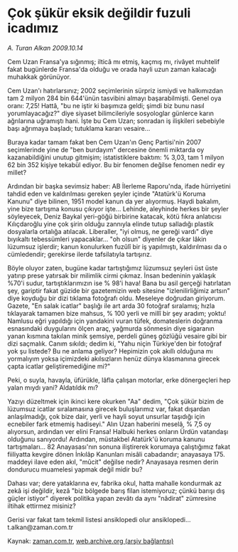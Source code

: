 # Çok şükür eksik değildir fuzuli icadımız

*A. Turan Alkan 2009.10.14*

<tr><td class="metin" colspan="2" style="padding-top: 20px; padding-left: 5px; padding-right: 10px;">Cem Uzan Fransa'ya sığınmış; ilticâ mı etmiş, kaçmış mı, rivâyet muhtelif fakat bugünlerde Fransa'da olduğu ve orada hayli uzun zaman kalacağı muhakkak görünüyor.</td></tr><tr><td class="metin" colspan="2" style="padding-top: 20px; padding-left: 5px; padding-right: 10px;"><p>Cem Uzan'ı hatırlarsınız; 2002 seçimlerinin sürpriz ismiydi ve halkımızdan tam 2 milyon 284 bin 644'ünün tasvibini almayı başarabilmişti. Genel oya oranı: 7,25! Hattâ, "bu ne iştir ki başımıza geldi; şimdi biz bunu nasıl yorumlayacağız?" diye siyaset bilimcileriyle sosyologlar günlerce karın ağrılarına uğramıştı hani. İşte bu Cem Uzan; sonradan iş ilişkileri sebebiyle başı ağrımaya başladı; tutuklama kararı vesaire...
<p> Buraya kadar tamam fakat ben Cem Uzan'ın Genç Partisi'nin 2007 seçimlerinde yine de "ben burdayım" dercesine önemli miktarda oy kazanabildiğini unutup gitmişim; istatistiklere baktım: % 3,03, tam 1 milyon 62 bin 352 kişiye tekabül ediyor. Bu bir fenomen değilse fenomen nedir ey millet?
<p> Ardından bir başka sevimsiz haber: AB İlerleme Raporu'nda, ifade hürriyetini tahdid eden ve kaldırılması gereken şeyler içinde "Atatürk'ü Koruma Kanunu" diye bilinen, 1951 model kanun da yer alıyormuş. Haydi bakalım, yine bize tartışma konusu çıkıyor işte... Lehinde, aleyhinde herkes bir şeyler söyleyecek, Deniz Baykal yeri-göğü birbirine katacak, kötü fıkra anlatıcısı Kılıçdaroğlu yine çok şirin olduğu zannıyla elinde tutup salladığı plastik dosyalarla ortalığa atılacak. Liberaller, "iyi olmuş, ne gereği vardı" diye bıyıkaltı tebessümleri yapacaklar... "oh olsun" diyenler de çıkar lâkin lüzumsuz işlerdir; kanun konulurken fuzûlî bir iş yapılmıştı, kaldırılması da o cümledendir; gerekirse ilerde tafsilatıyla tartışırız.
<p> Böyle oluyor zaten, bugüne kadar tartıştığımız lüzumsuz şeyleri üst üste yatırıp prese yatırsak bir milimlik cirmi çıkmaz. İnsan bedeninin yaklaşık %70'i sudur, tartıştıklarımızın ise % 98'i hava! Bana bu asil gerçeği hatırlatan şey, gariptir fakat güzide bir gazetemizin web sitesine "izlenilirliğimiz artsın" diye koyduğu bir dizi tıklama fotoğrafı oldu. Meseleye doğrudan giriyorum. Gazete, "En salak icatlar" başlığı ile art arda 30 fotoğraf sıralamış; hızla tıklayarak tamamen bize mahsus, % 100 yerli ve millî bir şey aradım; yoktu! Namlusu eğri yapıldığı için yandakini vuran tüfek, domateslerin doğranma esnasındaki duygularını ölçen araç, yağmurda sönmesin diye sigaranın yanan kısmına takılan minik şemsiye, perdeli güneş gözlüğü vesaire gibi bir dizi saçmalık. Canım sıkıldı; dedim ki, "Yahu niçin Türkiye'den bir fotoğraf yok şu listede? Bu ne anlama geliyor? Hepimizin çok akıllı olduğuna mı yormalıyım yoksa içimizdeki akılsızların henüz dünya klasmanına girecek çapta icatlar geliştiremediğine mi?"
<p> Peki, o suyla, havayla, üfürükle, lâfla çalışan motorlar, erke dönergeçleri hep yalan mıydı yani? Aldatıldık mı?
<p> Yazıyı düzeltmek için ikinci kere okurken "Aa" dedim, "Çok şükür bizim de lüzumsuz icatlar sıralamasına girecek buluşlarımız var, fakat dışardan anlaşılmadığı, çok bize dair, yerli ve hayli soyut unsurlar taşıdığı için ecnebiler fark etmemiş hadiseyi." Alın Uzan haberini meselâ, % 7,5 oy alıyorsun, ardından ver elini Fransa! Halbuki herkes onların Ürdün vatandaşı olduğunu sanıyordu! Ardından, müstakbel Atatürk'ü koruma kanunu tartışmaları... 82 Anayasası'nın sonuna iliştirerek korumaya çalıştığımız fakat fiiliyatta kevgire dönen İnkılâp Kanunları misâli cabadandır; anayasaya 175. maddeyi ilave eden akıl, "mûcit" değilse nedir? Anayasaya resmen derin dondurucu muamelesi yapmak değil midir bu?
<p> Dahası var; dere yataklarına ev, fabrika okul, hatta mahalle kondurmak az zekâ işi değildir, kezâ "biz bölgede barış filan istemiyoruz; çünkü barışı dış güçler istiyor" diyerek politika yapan zevâtı da aynı "nâdirat" zümresine iltihak ettirmez misiniz?
<p> Gerisi var fakat tam tekmil listesi ansiklopedi olur ansiklopedi... t.alkan@zaman.com.tr<br/></p></p></p></p></p></p></p></p></td></tr>

Kaynak: [zaman.com.tr](http://zaman.com.tr/yazar.do?yazino=903117), [web.archive.org (arşiv bağlantısı)](http://web.archive.org/web/20091028071741/http://zaman.com.tr:80/yazar.do?yazino=903117)
